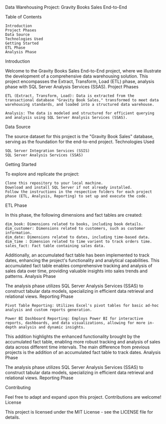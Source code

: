 Data Warehousing Project: Gravity Books Sales End-to-End


Table of Contents

    Introduction
    Project Phases
    Data Source
    Technologies Used
    Getting Started
    ETL Phase
    Analysis Phase

Introduction

Welcome to the Gravity Books Sales End-to-End project, where we illustrate the development of a comprehensive data warehousing solution. This project encompasses the Extract, Transform, Load (ETL) phase, analysis phase with SQL Server Analysis Services (SSAS).
Project Phases

    ETL (Extract, Transform, Load): Data is extracted from the transactional database "Gravity Book Sales," transformed to meet data warehousing standards, and loaded into a structured data warehouse.

    Analysis: The data is modeled and structured for efficient querying and analysis using SQL Server Analysis Services (SSAS).

Data Source

The source dataset for this project is the "Gravity Book Sales" database, serving as the foundation for the end-to-end project.
Technologies Used

    SQL Server Integration Services (SSIS)
    SQL Server Analysis Services (SSAS)

Getting Started

To explore and replicate the project:

    Clone this repository to your local machine.
    Download and install SQL Server if not already installed.
    Follow the instructions in the respective folders for each project phase (ETL, Analysis, Reporting) to set up and execute the code.

ETL Phase

In this phase, the following dimensions and fact tables are created:

    dim_book: Dimensions related to books, including book details.
    dim_customer: Dimensions related to customers, such as customer information.
    dim_date: Dimensions related to dates, including time-based data.
    dim_time : Dimension related to time varient to track orders time.
    sales_fact: Fact table containing sales data.

Additionally, an accumulated fact table has been implemented to track dates, enhancing the project's functionality and analytical capabilities. This accumulated fact table enables comprehensive tracking and analysis of sales data over time, providing valuable insights into sales trends and patterns.
Analysis Phase

The analysis phase utilizes SQL Server Analysis Services (SSAS) to construct tabular data models, specializing in efficient data retrieval and relational views.
Reporting Phase

    Pivot Table Reporting: Utilizes Excel's pivot tables for basic ad-hoc analysis and custom reports generation.

    Power BI Dashboard Reporting: Employs Power BI for interactive reports, dashboards, and data visualizations, allowing for more in-depth analysis and dynamic insights.

This addition highlights the enhanced functionality brought by the accumulated fact table, enabling more robust tracking and analysis of sales data across different time intervals.
The main difference from previous projects is the addition of an accumulated fact table to track dates.
Analysis Phase

The analysis phase utilizes SQL Server Analysis Services (SSAS) to construct tabular data models, specializing in efficient data retrieval and relational views.
Reporting Phase


Contributing

Feel free to adapt and expand upon this project. Contributions are welcome!
License

This project is licensed under the MIT License - see the LICENSE file for details.


